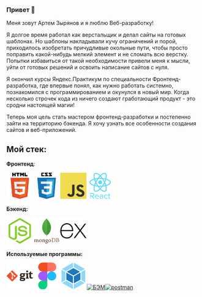 ### Привет 👋

Меня зовут Артем Зырянов и я люблю Веб-разработку!

Я долгое время работал как верстальщик и делал сайты на готовых шаблонах. Но шаблоны накладывали кучу ограничений и порой, приходилось изобретать причудливые окольные пути,
чтобы просто поправить какой-нибудь мелкий элемент и не сломать всю верстку. Попытки избавиться от такой необходимости привели меня к мысли, уйти от готовых решений и
освоить написание сайтов с нуля.

Я окончил курсы Яндекс.Практикум по специальности Фронтенд-разработка, где впервые понял, как нужно работать системно, познакомился с программированием и окунулся в новый мир.
Когда несколько строчек кода из ничего создают гработающий продукт - это сродни настоящей магии!

Теперь моя цель стать мастером фронтенд-разработки и постепенно зайти на территорию бэкенда. Я хочу узнать все особенности создания сайтов и веб-приложений.

## Мой стек:


__Фронтенд__:

<a target="_blank" rel="noopener noreferrer" href="https://raw.githubusercontent.com/devicons/devicon/master/icons/html5/html5-original-wordmark.svg"><img src="https://raw.githubusercontent.com/devicons/devicon/master/icons/html5/html5-original-wordmark.svg" alt="html5" width="70" height="70" title="html5" style="max-width: 100%;"></a><a target="_blank" rel="noopener noreferrer" href="https://raw.githubusercontent.com/devicons/devicon/master/icons/css3/css3-original-wordmark.svg"><img src="https://raw.githubusercontent.com/devicons/devicon/master/icons/css3/css3-original-wordmark.svg" alt="css3" width="70" height="70" title="css3" style="max-width: 100%;"></a><a target="_blank" rel="noopener noreferrer" href="https://raw.githubusercontent.com/devicons/devicon/master/icons/javascript/javascript-original.svg"><img src="https://raw.githubusercontent.com/devicons/devicon/master/icons/javascript/javascript-original.svg" alt="javascript" width="70" height="70" title="javascript" style="max-width: 100%;"></a><a target="_blank" rel="noopener noreferrer" href="https://raw.githubusercontent.com/devicons/devicon/master/icons/react/react-original-wordmark.svg"><img src="https://raw.githubusercontent.com/devicons/devicon/master/icons/react/react-original-wordmark.svg" alt="react" width="70" height="70" title="react" style="max-width: 100%;"></a>

__Бэкенд:__

<a target="_blank" rel="noopener noreferrer" href="https://raw.githubusercontent.com/devicons/devicon/master/icons/nodejs/nodejs-original.svg"><img src="https://raw.githubusercontent.com/devicons/devicon/master/icons/nodejs/nodejs-original.svg" alt="node js" width="70" height="70" title="node js" style="max-width: 100%;"></a><a target="_blank" rel="noopener noreferrer" href="https://raw.githubusercontent.com/devicons/devicon/master/icons/mongodb/mongodb-original-wordmark.svg"><img src="https://raw.githubusercontent.com/devicons/devicon/master/icons/mongodb/mongodb-original-wordmark.svg" alt="MongoDB" width="70" height="70" title="MongoDB" style="max-width: 100%;"></a><a target="_blank" rel="noopener noreferrer" href="https://raw.githubusercontent.com/devicons/devicon/master/icons/express/express-original.svg"><img src="https://raw.githubusercontent.com/devicons/devicon/master/icons/express/express-original.svg" width="70" height="70" alt="express js" title="express" style="max-width: 100%;"></a>


__Используемые программы:__

<a target="_blank" rel="noopener noreferrer" href="https://raw.githubusercontent.com/devicons/devicon/master/icons/git/git-original-wordmark.svg"><img src="https://raw.githubusercontent.com/devicons/devicon/master/icons/git/git-original-wordmark.svg" width="70" height="70" alt="git" title="git" style="max-width: 100%;"></a><a target="_blank" rel="noopener noreferrer" href="https://raw.githubusercontent.com/devicons/devicon/master/icons/figma/figma-original.svg"><img src="https://raw.githubusercontent.com/devicons/devicon/master/icons/figma/figma-original.svg" alt="Figma" width="70" height="70" title="Figma" style="max-width: 100%;"></a><a target="_blank" rel="noopener noreferrer" href="https://raw.githubusercontent.com/devicons/devicon/master/icons/webpack/webpack-original.svg"><img src="https://raw.githubusercontent.com/devicons/devicon/master/icons/webpack/webpack-original.svg" width="70" height="70" alt="Webpack" title="Webpack" style="max-width: 100%;"></a><a target="_blank" rel="noopener noreferrer" href="https://camo.githubusercontent.com/7e4b3fda3c15a1d1098988e81619db76e777de6d084129621ed9d2d8abaa1b55/68747470733a2f2f72752e62656d2e696e666f2f53337a4b565a4a6346666c747969417a2d6257566d77346f3349552e73766764"><img src="https://camo.githubusercontent.com/7e4b3fda3c15a1d1098988e81619db76e777de6d084129621ed9d2d8abaa1b55/68747470733a2f2f72752e62656d2e696e666f2f53337a4b565a4a6346666c747969417a2d6257566d77346f3349552e73766764" width="70" height="70" alt="БЭМ" title="БЭМ" data-canonical-src="https://ru.bem.info/S3zKVZJcFfltyiAz-bWVmw4o3IU.svgd" style="max-width: 100%;"></a><a target="_blank" rel="noopener noreferrer" href="https://camo.githubusercontent.com/93b32389bf746009ca2370de7fe06c3b5146f4c99d99df65994f9ced0ba41685/68747470733a2f2f7777772e766563746f726c6f676f2e7a6f6e652f6c6f676f732f676574706f73746d616e2f676574706f73746d616e2d69636f6e2e737667"><img src="https://camo.githubusercontent.com/93b32389bf746009ca2370de7fe06c3b5146f4c99d99df65994f9ced0ba41685/68747470733a2f2f7777772e766563746f726c6f676f2e7a6f6e652f6c6f676f732f676574706f73746d616e2f676574706f73746d616e2d69636f6e2e737667" width="70" height="70" alt="postman" title="postman" data-canonical-src="https://www.vectorlogo.zone/logos/getpostman/getpostman-icon.svg" style="max-width: 100%;"></a>
